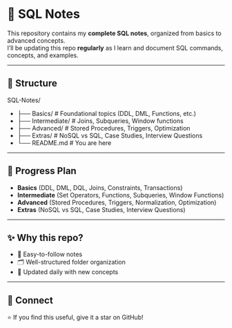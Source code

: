 # 📘 SQL Notes

This repository contains my **complete SQL notes**, organized from basics to advanced concepts.  
I’ll be updating this repo **regularly** as I learn and document SQL commands, concepts, and examples.  

---

## 📂 Structure
SQL-Notes/
- ├── Basics/ # Foundational topics (DDL, DML, Functions, etc.)
- ├── Intermediate/ # Joins, Subqueries, Window functions
- ├── Advanced/ # Stored Procedures, Triggers, Optimization
- ├── Extras/ # NoSQL vs SQL, Case Studies, Interview Questions
- └── README.md # You are here


---

## 📅 Progress Plan
- **Basics** (DDL, DML, DQL, Joins, Constraints, Transactions)  
- **Intermediate** (Set Operators, Functions, Subqueries, Window Functions)  
- **Advanced** (Stored Procedures, Triggers, Normalization, Optimization)  
- **Extras** (NoSQL vs SQL, Case Studies, Interview Questions)  

---

## ✨ Why this repo?
- 📖 Easy-to-follow notes  
- 🗂️ Well-structured folder organization  
- 🚀 Updated daily with new concepts  

---

## 🔗 Connect
⭐ If you find this useful, give it a star on GitHub!  
